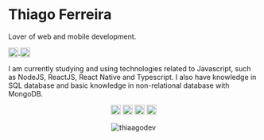 # Thiago Ferreira

Lover of web and mobile development.

<p align="left">
 <a href="https://twitter.com/thiaagodev" target="blank">
   <img align="center" src="https://img.shields.io/badge/twitter-%231DA1F2.svg?&style=for-the-badge&logo=twitter&logoColor=white" alt="https://twitter.com/thiaagodev" height="20" width="20" />
  </a>
   <a href="https://www.linkedin.com/in/thiaagodev" target="blank">
    <img align="center" src="https://img.shields.io/badge/linkedin-%230077B5.svg?&style=for-the-badge&logo=linkedin&logoColor=white" alt="https://www.linkedin.com/in/thiaagodev/" height="20" width="20" />
  </a>
</p>

  I am currently studying and using technologies related to Javascript, such as NodeJS, ReactJS, React Native and Typescript. I also have knowledge in SQL database and basic knowledge in non-relational database with MongoDB.

<p align="center">
    <img src="https://devicon.dev/devicon.git/icons/javascript/javascript-original.svg" alt="javascript"  width="20 "height="20"/>
    <img src="https://devicon.dev/devicon.git/icons/nodejs/nodejs-original.svg" alt="nodejs"  width="20 "height="20"/>
    <img src="https://devicon.dev/devicon.git/icons/react/react-original.svg" alt="reactjs"  width="20 "height="20"/>
    <img src="https://devicon.dev/devicon.git/icons/typescript/typescript-original.svg" alt="typescript"  width="20 "height="20"/>
</p>

<p  align="center">
  <img src="https://github-readme-stats.vercel.app/api/top-langs/?username=thiaagodev&theme=dark" alt="thiaagodev" />
</p>


